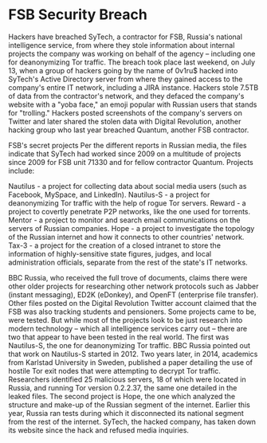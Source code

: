 # FSB Security Breach

Hackers have breached SyTech, a contractor for FSB, Russia's national intelligence service, from where they stole information about internal projects the company was working on behalf of the agency – including one for deanonymizing Tor traffic. The breach took place last weekend, on July 13, when a group of hackers going by the name of 0v1ru$ hacked into SyTech's Active Directory server from where they gained access to the company's entire IT network, including a JIRA instance. Hackers stole 7.5TB of data from the contractor's network, and they defaced the company's website with a "yoba face," an emoji popular with Russian users that stands for "trolling." Hackers posted screenshots of the company's servers on Twitter and later shared the stolen data with Digital Revolution, another hacking group who last year breached Quantum, another FSB contractor.

FSB's secret projects Per the different reports in Russian media, the files indicate that SyTech had worked since 2009 on a multitude of projects since 2009 for FSB unit 71330 and for fellow contractor Quantum. Projects include:

Nautilus - a project for collecting data about social media users (such as Facebook, MySpace, and LinkedIn).
Nautilus-S - a project for deanonymizing Tor traffic with the help of rogue Tor servers.
Reward - a project to covertly penetrate P2P networks, like the one used for torrents.
Mentor - a project to monitor and search email communications on the servers of Russian companies.
Hope - a project to investigate the topology of the Russian internet and how it connects to other countries' network.
Tax-3 - a project for the creation of a closed intranet to store the information of highly-sensitive state figures, judges, and local administration officials, separate from the rest of the state's IT networks.

BBC Russia, who received the full trove of documents, claims there were other older projects for researching other network protocols such as Jabber (instant messaging), ED2K (eDonkey), and OpenFT (enterprise file transfer).
Other files posted on the Digital Revolution Twitter account claimed that the FSB was also tracking students and pensioners.
Some projects came to be, were tested. But while most of the projects look to be just research into modern technology – which all intelligence services carry out – there are two that appear to have been tested in the real world. The first was Nautilus-S, the one for deanonymizing Tor traffic. BBC Russia pointed out that work on Nautilus-S started in 2012. Two years later, in 2014, academics from Karlstad University in Sweden, published a paper detailing the use of hostile Tor exit nodes that were attempting to decrypt Tor traffic. Researchers identified 25 malicious servers, 18 of which were located in Russia, and running Tor version 0.2.2.37, the same one detailed in the leaked files. The second project is Hope, the one which analyzed the structure and make-up of the Russian segment of the internet. Earlier this year, Russia ran tests during which it disconnected its national segment from the rest of the internet. SyTech, the hacked company, has taken down its website since the hack and refused media inquiries. 
